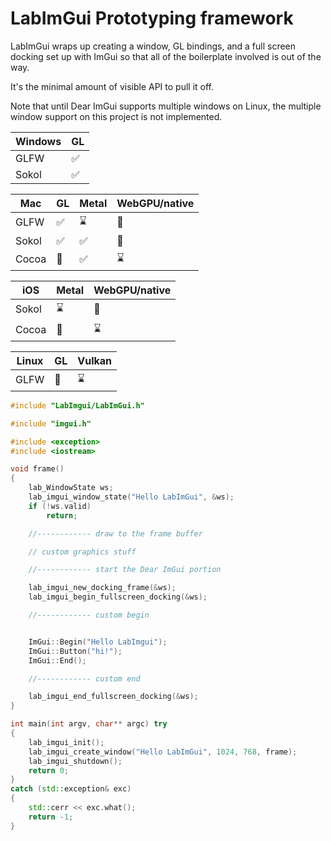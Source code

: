 # LabImGui Prototyping framework

LabImGui wraps up creating a window, GL bindings, and a full screen docking
set up with ImGui so that all of the boilerplate involved is out of the way.

It's the minimal amount of visible API to pull it off.

Note that until Dear ImGui supports multiple windows on Linux, the multiple
window support on this project is not implemented.

Windows | GL                 |
------- | ------------------ |
GLFW    | :white_check_mark: |
Sokol   | :white_check_mark: |

Mac     | GL                 | Metal              | WebGPU/native    |
------- | ------------------ | ------------------ | ---------------- |
GLFW    | :white_check_mark: | :hourglass:        | :jack_o_lantern: |
Sokol   | :white_check_mark: | :white_check_mark: | :jack_o_lantern: |
Cocoa   | :jack_o_lantern:   | :white_check_mark: | :hourglass:      |

iOS     | Metal              | WebGPU/native    |
------- | ------------------ | ---------------- |
Sokol   | :hourglass:        | :jack_o_lantern: |
Cocoa   | :construction:     | :hourglass:      |

Linux   | GL                 | Vulkan           |
------- | ------------------ | ---------------- |
GLFW    | :construction:     | :hourglass:      |


```cpp
#include "LabImgui/LabImGui.h"

#include "imgui.h"

#include <exception>
#include <iostream>

void frame()
{
    lab_WindowState ws;
    lab_imgui_window_state("Hello LabImGui", &ws);
    if (!ws.valid)
        return;

    //------------ draw to the frame buffer

    // custom graphics stuff

    //------------ start the Dear ImGui portion

    lab_imgui_new_docking_frame(&ws);
    lab_imgui_begin_fullscreen_docking(&ws);

    //------------ custom begin


    ImGui::Begin("Hello LabImgui");
    ImGui::Button("hi!");
    ImGui::End();

    //------------ custom end

    lab_imgui_end_fullscreen_docking(&ws);
}

int main(int argv, char** argc) try
{
    lab_imgui_init();
    lab_imgui_create_window("Hello LabImGui", 1024, 768, frame);
    lab_imgui_shutdown();
    return 0;
}
catch (std::exception& exc)
{
    std::cerr << exc.what();
    return -1;
}

```

